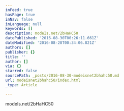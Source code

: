 ```yaml
---
inFeed: true
hasPage: true
inNav: false
inLanguage: null
keywords: []
description: modeIs.net/2bHaHC50
datePublished: '2016-08-30T00:26:11.661Z'
dateModified: '2016-08-28T00:34:06.821Z'
authors: []
publisher: {}
title: ''
author: []
via: {}
starred: false
sourcePath: _posts/2016-08-30-modeisnet2bhahc50.md
url: modeisnet2bhahc50/index.html
_type: Article

---
```

modeIs.net/2bHaHC50